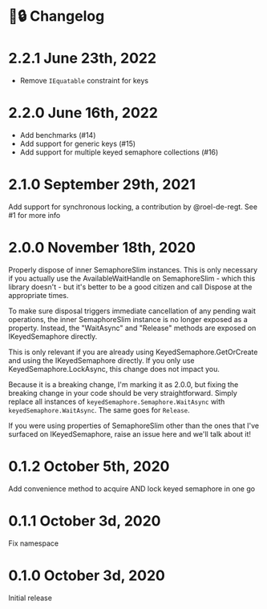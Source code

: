 # 🔑🔒 Changelog

# 2.2.1 June 23th, 2022

- Remove `IEquatable` constraint for keys 

# 2.2.0 June 16th, 2022

- Add benchmarks (#14)
- Add support for generic keys (#15)
- Add support for multiple keyed semaphore collections (#16)

# 2.1.0 September 29th, 2021

Add support for synchronous locking, a contribution by @roel-de-regt. See #1 for more info

# 2.0.0 November 18th, 2020

Properly dispose of inner SemaphoreSlim instances. This is only necessary if you actually use the AvailableWaitHandle on SemaphoreSlim - which this library doesn't - but it's
better to be a good citizen and call Dispose at the appropriate times.

To make sure disposal triggers immediate cancellation of any pending wait operations, the inner SemaphoreSlim instance is no longer exposed as a property. Instead, the "WaitAsync"
and "Release" methods are exposed on IKeyedSemaphore directly.

This is only relevant if you are already using KeyedSemaphore.GetOrCreate and using the IKeyedSemaphore directly. If you only use KeyedSemaphore.LockAsync, this change does not
impact you.

Because it is a breaking change, I'm marking it as 2.0.0, but fixing the breaking change in your code should be very straightforward. Simply replace all instances
of `keyedSemaphore.Semaphore.WaitAsync` with `keyedSemaphore.WaitAsync`. The same goes for `Release`.

If you were using properties of SemaphoreSlim other than the ones that I've surfaced on IKeyedSemaphore, raise an issue here and we'll talk about it!

# 0.1.2 October 5th, 2020

Add convenience method to acquire AND lock keyed semaphore in one go

# 0.1.1 October 3d, 2020

Fix namespace

# 0.1.0 October 3d, 2020

Initial release
